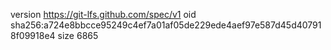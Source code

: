 version https://git-lfs.github.com/spec/v1
oid sha256:a724e8bbcce95249c4ef7a01af05de229ede4aef97e587d45d407918f09918e4
size 6865
